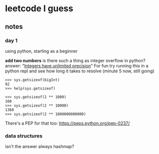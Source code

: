 # leetcode I guess

## notes
### day 1
using python, starting as a beginner

**add two numbers**
is there such a thing as integer overflow in python? answer: "[Integers have unlimited precision](https://docs.python.org/3/library/stdtypes.html#numeric-types-int-float-complex)"
For fun try running this in a python repl and see how long it takes to resolve (minute 5 now, still going)
```
>>> sys.getsizeof(bigInt)
92
>>> help(sys.getsizeof)

>>> sys.getsizeof(2 ** 1000)
160
>>> sys.getsizeof(2 ** 10000)
1360
>>> sys.getsizeof(2 ** 1000000000000)

```

There's a PEP for that too: https://peps.python.org/pep-0237/

### data structures
isn't the answer always hashmap?


